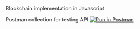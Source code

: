 Blockchain implementation in Javascript

Postman collection for testing API
[![Run in Postman](https://run.pstmn.io/button.svg)](https://app.getpostman.com/run-collection/aa207f1d1330cfe0e25f)
